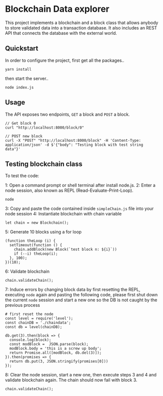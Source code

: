 # Blockchain Data explorer

This project implements a blockchain and a block class that allows anybody to store validated data into a transaction database. It also includes an REST API that connects the database with the external world. 

## Quickstart
In order to configure the project, first get all the packages..
```
yarn install 
```
then start the server..
```
node index.js
```
## Usage
The API exposes two endpoints, `GET` a block and `POST` a block. 
```
// Get block 0
curl "http://localhost:8000/block/0"

// POST new block
curl -X "POST" "http://localhost:8000/block" -H 'Content-Type: application/json' -d $'{"body": "Testing block with test string data"}'
```

## Testing blockchain class
To test the code:

1: Open a command prompt or shell terminal after install node.js.
2: Enter a node session, also known as REPL (Read-Evaluate-Print-Loop).
```
node
```
3: Copy and paste the code contained inside `simpleChain.js` file into your node session
4: Instantiate blockchain with chain variable
```
let chain = new Blockchain();
```
5: Generate 10 blocks using a for loop
```
(function theLoop (i) {
  setTimeout(function () {
    chain.addBlock(new Block(`test block n: ${i}`))
    if (--i) theLoop(i);
  }, 100);
})(10);
```
6: Validate blockchain
```
chain.validateChain();
```
7: Induce errors by changing block data by first resetting the REPL, executing `node` again and pasting the following code, please first shut down the current `node` session and start a new one so the DB is not caught by the previous process
```
# first reset the node
const level = require('level');
const chainDB = './chaindata';
const db = level(chainDB);

db.get(3).then(block => {
  console.log(block);
  const modBlock =  JSON.parse(block);
  modBlock.body = 'this is a screw up body';
  return Promise.all([modBlock, db.del(3)]);
}).then(promises => {
  return db.put(3, JSON.stringify(promises[0]))
});
```
8: Clear the node session, start a new one, then execute steps 3 and 4 and validate blockchain again. The chain should now fail with block 3.
```
chain.validateChain();
```
